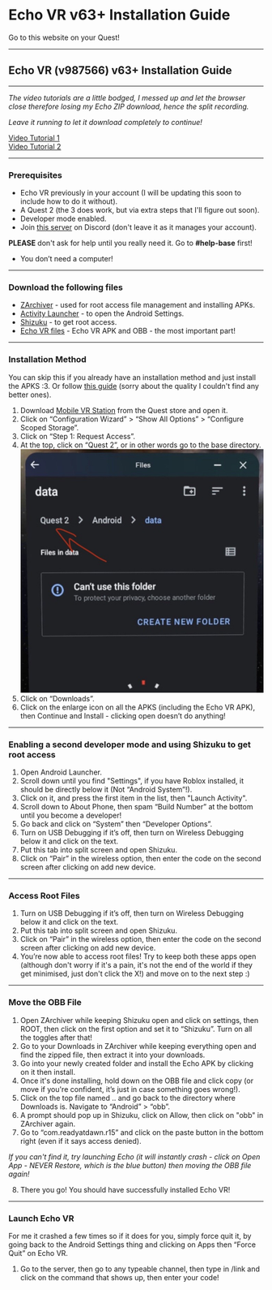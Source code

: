 # Echo VR v63+ Installation Guide

Go to this website on your Quest!

---

## Echo VR (v987566) v63+ Installation Guide

---

*The video tutorials are a little bodged, I messed up and let the browser close therefore losing my Echo ZIP download, hence the split recording.*

*Leave it running to let it download completely to continue!*

[Video Tutorial 1](https://drive.google.com/file/d/1y07ZWd6Nz5bIrucVLDkV5W-8xF4GwxjS/preview)  
[Video Tutorial 2](https://drive.google.com/file/d/1BnVW2sHH2Ix0YVUpVDhsBZXciGtBfI0i/preview)

---

### Prerequisites

- Echo VR previously in your account (I will be updating this soon to include how to do it without).
- A Quest 2 (the 3 does work, but via extra steps that I'll figure out soon).
- Developer mode enabled.
- Join [this server](https://discord.gg/echo-vr-lounge) on Discord (don't leave it as it manages your account).

**PLEASE** don't ask for help until you really need it. Go to **#help-base** first!

- You don’t need a computer!

---

### Download the following files

- [ZArchiver](https://apkpure.com/zarchiver/ru.zdevs.zarchiver) - used for root access file management and installing APKs.
- [Activity Launcher](https://apkpure.com/activity-launcher/de.szalkowski.activitylauncher) - to open the Android Settings.
- [Shizuku](https://apkpure.com/shizuku/moe.shizuku.privileged.api) - to get root access.
- [Echo VR files](https://drive.google.com/file/d/1yjC3D4TTelqOiZFTmVR311vM8Rr9mc9z/view?usp=drivesdk) - Echo VR APK and OBB - the most important part!

---

### Installation Method

You can skip this if you already have an installation method and just install the APKS :3. Or follow [this guide](https://youtu.be/tvOfS1wUsvw?si=cdF2ROAD6RAep1CF&t=63) (sorry about the quality I couldn't find any better ones).

1. Download [Mobile VR Station](https://www.meta.com/en-gb/experiences/mobile-vr-station/3887008398005125/) from the Quest store and open it.
2. Click on “Configuration Wizard” > “Show All Options” > “Configure Scoped Storage”.
3. Click on “Step 1: Request Access”.
4. At the top, click on “Quest 2”, or in other words go to the base directory.
   ![MVSDIR](MVSDIR.jpg)
5. Click on “Downloads”.
6. Click on the enlarge icon on all the APKS (including the Echo VR APK), then Continue and Install - clicking open doesn’t do anything!

---

### Enabling a second developer mode and using Shizuku to get root access

1. Open Android Launcher.
2. Scroll down until you find "Settings", if you have Roblox installed, it should be directly below it (Not “Android System”!).
3. Click on it, and press the first item in the list, then "Launch Activity".
4. Scroll down to About Phone, then spam “Build Number” at the bottom until you become a developer!
5. Go back and click on “System” then “Developer Options”.
6. Turn on USB Debugging if it’s off, then turn on Wireless Debugging below it and click on the text.
7. Put this tab into split screen and open Shizuku.
8. Click on “Pair” in the wireless option, then enter the code on the second screen after clicking on add new device.

---

### Access Root Files

1. Turn on USB Debugging if it’s off, then turn on Wireless Debugging below it and click on the text.
2. Put this tab into split screen and open Shizuku.
3. Click on “Pair” in the wireless option, then enter the code on the second screen after clicking on add new device.
4. You’re now able to access root files! Try to keep both these apps open (although don't worry if it's a pain, it's not the end of the world if they get minimised, just don't click the X!) and move on to the next step :)

---

### Move the OBB File

1. Open ZArchiver while keeping Shizuku open and click on settings, then ROOT, then click on the first option and set it to “Shizuku”. Turn on all the toggles after that!
2. Go to your Downloads in ZArchiver while keeping everything open and find the zipped file, then extract it into your downloads.
3. Go into your newly created folder and install the Echo APK by clicking on it then install.
4. Once it's done installing, hold down on the OBB file and click copy (or move if you're confident, it’s just in case something goes wrong!).
5. Click on the top file named .. and go back to the directory where Downloads is. Navigate to “Android” > “obb”.
6. A prompt should pop up in Shizuku, click on Allow, then click on "obb" in ZArchiver again.
7. Go to “com.readyatdawn.r15” and click on the paste button in the bottom right (even if it says access denied).

*If you can't find it, try launching Echo (it will instantly crash - click on Open App - NEVER Restore, which is the blue button) then moving the OBB file again!*

8. There you go! You should have successfully installed Echo VR!

---

### Launch Echo VR

For me it crashed a few times so if it does for you, simply force quit it, by going back to the Android Settings thing and clicking on Apps then “Force Quit” on Echo VR.

1. Go to the server, then go to any typeable channel, then type in /link and click on the command that shows up, then enter your code!
